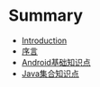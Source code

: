 # Summary

* [Introduction](README.md)
* [序言](main.md)
* [Android基础知识点](Android_Basic.md)
* [Java集合知识点](集合知识点.md)

